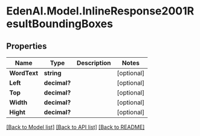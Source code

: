 # EdenAI.Model.InlineResponse2001ResultBoundingBoxes
## Properties

Name | Type | Description | Notes
------------ | ------------- | ------------- | -------------
**WordText** | **string** |  | [optional] 
**Left** | **decimal?** |  | [optional] 
**Top** | **decimal?** |  | [optional] 
**Width** | **decimal?** |  | [optional] 
**Hight** | **decimal?** |  | [optional] 

[[Back to Model list]](../README.md#documentation-for-models) [[Back to API list]](../README.md#documentation-for-api-endpoints) [[Back to README]](../README.md)

